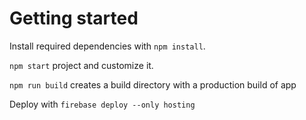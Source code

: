 # Getting started
Install required dependencies with `npm install`.

`npm start` project and customize it.

`npm run build` creates a build directory with a production build of app

Deploy with `firebase deploy --only hosting`

